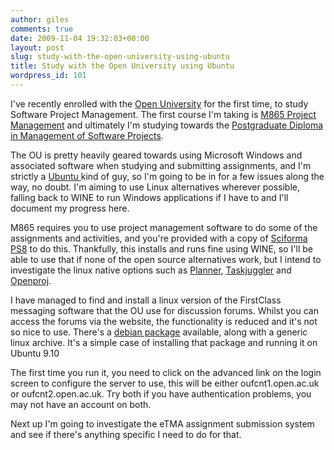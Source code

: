 ```yaml
---
author: giles
comments: true
date: 2009-11-04 19:32:03+00:00
layout: post
slug: study-with-the-open-university-using-ubuntu
title: Study with the Open University using Ubuntu
wordpress_id: 101
---
```


I've recently enrolled with the [Open University](http://www.open.ac.uk/) for the first time, to study Software Project Management. The first course I'm taking is [M865 Project Management](http://www3.open.ac.uk/study/postgraduate/course/m865.htm) and ultimately I'm studying towards the [Postgraduate Diploma in Management of Software Projects](http://www3.open.ac.uk/study/postgraduate/qualification/E19.htm).

The OU is pretty heavily geared towards using Microsoft Windows and associated software when studying and submitting assignments, and I'm strictly a [Ubuntu ](http://www.ubuntu.com/)kind of guy, so I'm going to be in for a few issues along the way, no doubt. I'm aiming to use Linux alternatives wherever possible, falling back to WINE to run Windows applications if I have to and I'll document my progress here.

M865 requires you to use project management software to do some of the assignments and activities, and you're provided with a copy of [Sciforma PS8](http://www.sciforma.com/page?id=303) to do this. Thankfully, this installs and runs fine using WINE, so I'll be able to use that if none of the open source alternatives work, but I intend to investigate the linux native options such as [Planner](http://live.gnome.org/Planner), [Taskjuggler](http://www.taskjuggler.org/) and [Openproj](http://openproj.org/openproj).

I have managed to find and install a linux version of the FirstClass messaging software that the OU use for discussion forums. Whilst you can access the forums via the website, the functionality is reduced and it's not so nice to use. There's a [debian package](http://www.intl.firstclass.com/ClientDownloads/Linux%20Download%20Page) available, along with a generic linux archive. It's a simple case of installing that package and running it on Ubuntu 9.10

The first time you run it, you need to click on the advanced link on the login screen to configure the server to use, this will be either oufcnt1.open.ac.uk or oufcnt2.open.ac.uk. Try both if you have authentication problems, you may not have an account on both.

Next up I'm going to investigate the eTMA assignment submission system and see if there's anything specific I need to do for that.
